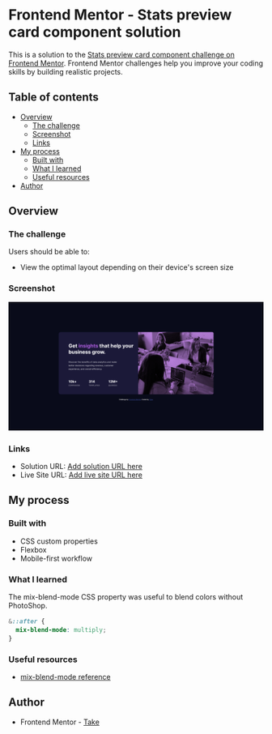 # Frontend Mentor - Stats preview card component solution

This is a solution to the [Stats preview card component challenge on Frontend Mentor](https://www.frontendmentor.io/challenges/stats-preview-card-component-8JqbgoU62). Frontend Mentor challenges help you improve your coding skills by building realistic projects.

## Table of contents

- [Overview](#overview)
  - [The challenge](#the-challenge)
  - [Screenshot](#screenshot)
  - [Links](#links)
- [My process](#my-process)
  - [Built with](#built-with)
  - [What I learned](#what-i-learned)
  - [Useful resources](#useful-resources)
- [Author](#author)

## Overview

### The challenge

Users should be able to:

- View the optimal layout depending on their device's screen size

### Screenshot

![](./screenshot.jpg)

### Links

- Solution URL: [Add solution URL here](https://github.com/ttakeyaya/stats-preview-card-component/tree/master)
- Live Site URL: [Add live site URL here](https://your-live-site-url.com)

## My process

### Built with

- CSS custom properties
- Flexbox
- Mobile-first workflow

### What I learned

The mix-blend-mode CSS property was useful to blend colors without PhotoShop.

```css
&::after {
  mix-blend-mode: multiply;
}
```

### Useful resources

- [mix-blend-mode reference](https://developer.mozilla.org/en-US/docs/Web/CSS/mix-blend-mode)

## Author

- Frontend Mentor - [Take](https://www.frontendmentor.io/profile/ttakeyaya)
